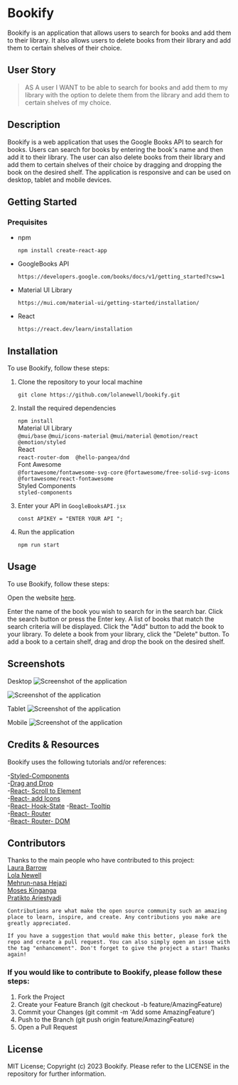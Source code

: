 # Bookify

Bookify is an application that allows users to search for books and add them to their library. It also allows users to delete books from their library and add them to certain shelves of their choice.

## User Story
>
> AS A user
I WANT to be able to search for books and add them to my library with the option to delete them from the library and add them to certain shelves of my choice.

## Description

Bookify is a web application that uses the Google Books API to search for books. Users can search for books by entering the book's name and then add it to their library. The user can also delete books from their library and add them to certain shelves of their choice by dragging and dropping the book on the desired shelf. The application is responsive and can be used on desktop, tablet and mobile devices.

## Getting Started

### Prequisites

- npm

  ```npm install create-react-app```

- GoogleBooks API

  ```https://developers.google.com/books/docs/v1/getting_started?csw=1```

- Material UI Library

  ```https://mui.com/material-ui/getting-started/installation/```

- React

  ```https://react.dev/learn/installation```

## Installation

To use Bookify, follow these steps:

1. Clone the repository to your local machine

    ```git clone https://github.com/lolanewell/bookify.git```

2. Install the required dependencies

     ```npm install```\
     Material UI Library\
     ```@mui/base```
     ```@mui/icons-material```
     ```@mui/material```
     ```@emotion/react```
     ```@emotion/styled```\
     React\
     ```react-router-dom```
     ``` ```
     ```@hello-pangea/dnd```\
     Font Awesome\
     ```@fortawesome/fontawesome-svg-core```
     ```@fortawesome/free-solid-svg-icons```
     ```@fortawesome/react-fontawesome```\
     Styled Components\
     ```styled-components```

3. Enter your API in ```GoogleBooksAPI.jsx```

      ```const APIKEY = "ENTER YOUR API ";```

4. Run the application

    ```npm run start```

## Usage

To use Bookify, follow these steps:

Open the website [here](https://lolanewell.github.io/bookify/).

Enter the name of the book you wish to search for in the search bar.
Click the search button or press the Enter key.
A list of books that match the search criteria will be displayed.
Click the "Add" button to add the book to your library.
To delete a book from your library, click the "Delete" button.
To add a book to a certain shelf, drag and drop the book on the desired shelf.

## Screenshots

Desktop
![Screenshot of the application](assets/images/MD1.png)

![Screenshot of the application](assets/images/MD2.png)

Tablet
![Screenshot of the application](assets/images/MD3tablet.jpg)

Mobile
![Screenshot of the application](assets/images/MD4mobile.jpeg)

## Credits & Resources

Bookify uses the following tutorials and/or references:

-[Styled-Components](https://styled-components.com/docs)\
-[Drag and Drop](https://react-dnd.github.io/react-dnd/about)\
-[React- Scroll to Element](https://codefrontend.com/scroll-to-element-in-react/)\
-[React- add Icons](https://fontawesome.com/v6/docs/web/use-with/react/add-icons)\
-[React- Hook-State](https://legacy.reactjs.org/docs/hooks-state.html)
-[React- Tooltip](https://mui.com/material-ui/react-tooltip/)\
-[React- Router](https://reactrouter.com/web/guides/quick-start)\
-[React- Router- DOM](https://reactrouter.com/web/guides/quick-start)

## Contributors

Thanks to the main people who have contributed to this project:\
[Laura Barrow](https://github.com/lbarrow91) \
[Lola Newell](https://github.com/lolanewell)\
[Mehrun-nasa Hejazi](https://github.com/mewmew88) \
[Moses Kinganga](https://github.com/King-Mo100) \
[Pratikto Ariestyadi](https://github.com/ariestikto)

```Contributions are what make the open source community such an amazing place to learn, inspire, and create. Any contributions you make are greatly appreciated.```

```If you have a suggestion that would make this better, please fork the repo and create a pull request. You can also simply open an issue with the tag "enhancement". Don't forget to give the project a star! Thanks again!```

### If you would like to contribute to Bookify, please follow these steps:

1. Fork the Project
2. Create your Feature Branch (git checkout -b feature/AmazingFeature)
3. Commit your Changes (git commit -m 'Add some AmazingFeature')
4. Push to the Branch (git push origin feature/AmazingFeature)
5. Open a Pull Request

## License

MIT License; Copyright (c) 2023 Bookify.
Please refer to the LICENSE in the repository for further information.
